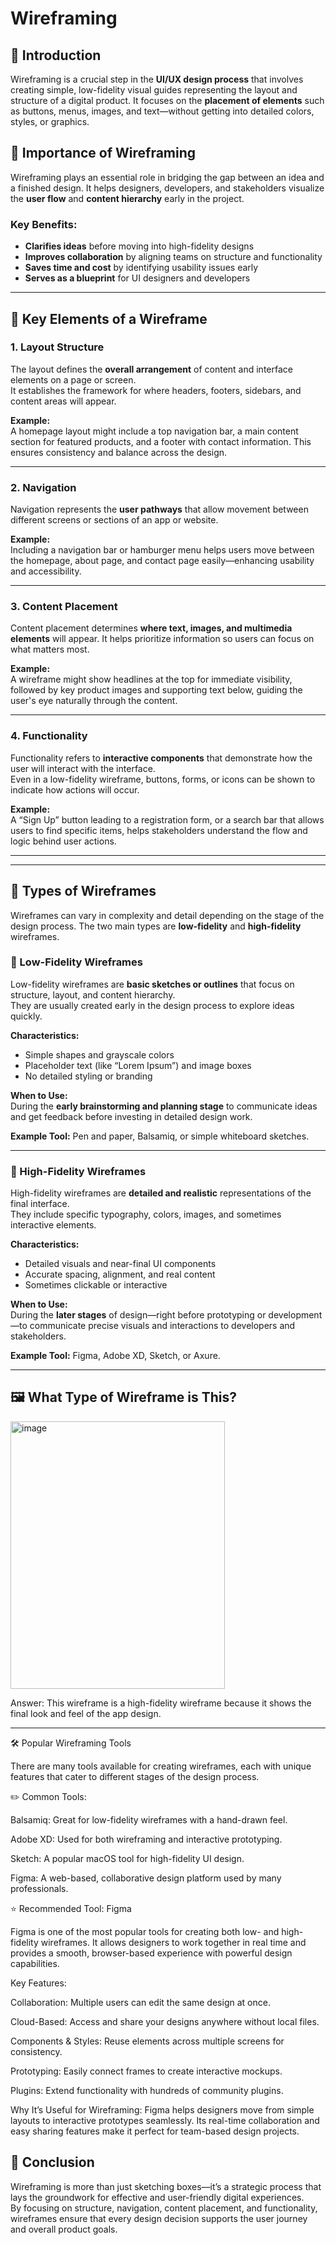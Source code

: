 # Wireframing

## 🧩 Introduction
Wireframing is a crucial step in the **UI/UX design process** that involves creating simple, low-fidelity visual guides representing the layout and structure of a digital product. It focuses on the **placement of elements** such as buttons, menus, images, and text—without getting into detailed colors, styles, or graphics.

## 🎯 Importance of Wireframing
Wireframing plays an essential role in bridging the gap between an idea and a finished design. It helps designers, developers, and stakeholders visualize the **user flow** and **content hierarchy** early in the project.

### Key Benefits:
- **Clarifies ideas** before moving into high-fidelity designs  
- **Improves collaboration** by aligning teams on structure and functionality  
- **Saves time and cost** by identifying usability issues early  
- **Serves as a blueprint** for UI designers and developers  

---

## 🧱 Key Elements of a Wireframe

### 1. **Layout Structure**
The layout defines the **overall arrangement** of content and interface elements on a page or screen.  
It establishes the framework for where headers, footers, sidebars, and content areas will appear.

**Example:**  
A homepage layout might include a top navigation bar, a main content section for featured products, and a footer with contact information. This ensures consistency and balance across the design.

---

### 2. **Navigation**
Navigation represents the **user pathways** that allow movement between different screens or sections of an app or website.

**Example:**  
Including a navigation bar or hamburger menu helps users move between the homepage, about page, and contact page easily—enhancing usability and accessibility.

---

### 3. **Content Placement**
Content placement determines **where text, images, and multimedia elements** will appear. It helps prioritize information so users can focus on what matters most.

**Example:**  
A wireframe might show headlines at the top for immediate visibility, followed by key product images and supporting text below, guiding the user's eye naturally through the content.

---

### 4. **Functionality**
Functionality refers to **interactive components** that demonstrate how the user will interact with the interface.  
Even in a low-fidelity wireframe, buttons, forms, or icons can be shown to indicate how actions will occur.

**Example:**  
A “Sign Up” button leading to a registration form, or a search bar that allows users to find specific items, helps stakeholders understand the flow and logic behind user actions.

---

---

## 🧩 Types of Wireframes

Wireframes can vary in complexity and detail depending on the stage of the design process. The two main types are **low-fidelity** and **high-fidelity** wireframes.

### 🔹 Low-Fidelity Wireframes
Low-fidelity wireframes are **basic sketches or outlines** that focus on structure, layout, and content hierarchy.  
They are usually created early in the design process to explore ideas quickly.

**Characteristics:**
- Simple shapes and grayscale colors  
- Placeholder text (like “Lorem Ipsum”) and image boxes  
- No detailed styling or branding  

**When to Use:**  
During the **early brainstorming and planning stage** to communicate ideas and get feedback before investing in detailed design work.

**Example Tool:** Pen and paper, Balsamiq, or simple whiteboard sketches.

---

### 🔹 High-Fidelity Wireframes
High-fidelity wireframes are **detailed and realistic** representations of the final interface.  
They include specific typography, colors, images, and sometimes interactive elements.

**Characteristics:**
- Detailed visuals and near-final UI components  
- Accurate spacing, alignment, and real content  
- Sometimes clickable or interactive  

**When to Use:**  
During the **later stages** of design—right before prototyping or development—to communicate precise visuals and interactions to developers and stakeholders.

**Example Tool:** Figma, Adobe XD, Sketch, or Axure.

---

## 🖼️ What Type of Wireframe is This?
<img width="343" height="428" alt="image" src="https://github.com/user-attachments/assets/b93bacba-27d5-4571-b271-d899ab0b282c" />

Answer: This wireframe is a high-fidelity wireframe because it shows the final look and feel of the app design.

---
🛠️ Popular Wireframing Tools

There are many tools available for creating wireframes, each with unique features that cater to different stages of the design process.

✏️ Common Tools:

Balsamiq: Great for low-fidelity wireframes with a hand-drawn feel.

Adobe XD: Used for both wireframing and interactive prototyping.

Sketch: A popular macOS tool for high-fidelity UI design.

Figma: A web-based, collaborative design platform used by many professionals.

⭐ Recommended Tool: Figma

Figma is one of the most popular tools for creating both low- and high-fidelity wireframes.
It allows designers to work together in real time and provides a smooth, browser-based experience with powerful design capabilities.

Key Features:

Collaboration: Multiple users can edit the same design at once.

Cloud-Based: Access and share your designs anywhere without local files.

Components & Styles: Reuse elements across multiple screens for consistency.

Prototyping: Easily connect frames to create interactive mockups.

Plugins: Extend functionality with hundreds of community plugins.

Why It’s Useful for Wireframing:
Figma helps designers move from simple layouts to interactive prototypes seamlessly. Its real-time collaboration and easy sharing features make it perfect for team-based design projects.

## 🧠 Conclusion
Wireframing is more than just sketching boxes—it’s a strategic process that lays the groundwork for effective and user-friendly digital experiences.  
By focusing on structure, navigation, content placement, and functionality, wireframes ensure that every design decision supports the user journey and overall product goals.
